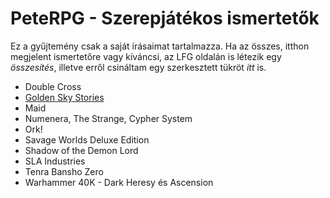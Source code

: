 # PeteRPG - Szerepjátékos ismertetők

Ez a gyűjtemény csak a saját írásaimat tartalmazza. Ha az összes, itthon megjelent ismertetőre vagy kíváncsi, az LFG oldalán is létezik egy *összesítés*, illetve erről csináltam egy szerkesztett tükröt *itt* is.

* Double Cross
* [Golden Sky Stories](gss.md)
* Maid
* Numenera, The Strange, Cypher System
* Ork!
* Savage Worlds Deluxe Edition
* Shadow of the Demon Lord
* SLA Industries
* Tenra Bansho Zero
* Warhammer 40K - Dark Heresy és Ascension

